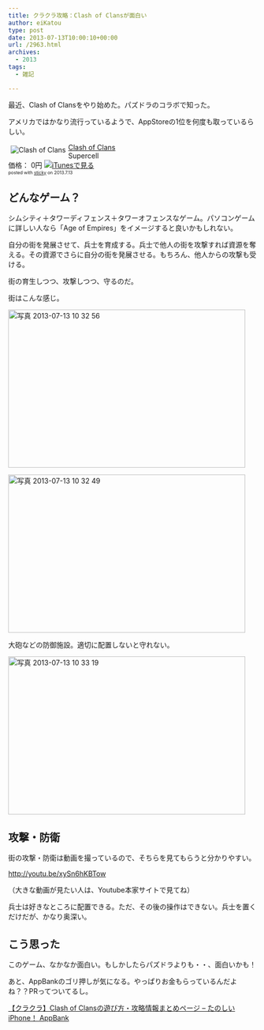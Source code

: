 ```yaml
---
title: クラクラ攻略：Clash of Clansが面白い
author: eiKatou
type: post
date: 2013-07-13T10:00:10+00:00
url: /2963.html
archives:
  - 2013
tags:
  - 雑記

---
```

最近、Clash of Clansをやり始めた。パズドラのコラボで知った。
  
アメリカではかなり流行っているようで、AppStoreの1位を何度も取っているらしい。

<div class="sticky-itslink">
  <a href="http://click.linksynergy.com/fs-bin/stat?id=b3b5ZvmUdgo&#038;offerid=94348&#038;type=3&#038;subid=0&#038;tmpid=2192&#038;RD_PARM1=https%253A%252F%252Fitunes.apple.com%252Fjp%252Fapp%252Fclash-of-clans%252Fid529479190%253Fmt%253D8%2526uo%253D4%2526partnerId%253D30" rel="nofollow" target="_blank"><img src="http://a1232.phobos.apple.com/us/r1000/097/Purple/v4/de/af/e1/deafe1c0-1da0-b5b0-c458-fbfc1a11938f/Icon.png" style="border-style:none;float:left;margin:5px;" alt="Clash of Clans" title="Clash of Clans" /></a></p> 
  
  <div class="sticky-itslinktext">
    <a href="http://click.linksynergy.com/fs-bin/stat?id=b3b5ZvmUdgo&#038;offerid=94348&#038;type=3&#038;subid=0&#038;tmpid=2192&#038;RD_PARM1=https%253A%252F%252Fitunes.apple.com%252Fjp%252Fapp%252Fclash-of-clans%252Fid529479190%253Fmt%253D8%2526uo%253D4%2526partnerId%253D30" rel="nofollow" target="_blank">Clash of Clans</a><br />Supercell<br />価格： 0円 <a href="http://click.linksynergy.com/fs-bin/stat?id=b3b5ZvmUdgo&#038;offerid=94348&#038;type=3&#038;subid=0&#038;tmpid=2192&#038;RD_PARM1=https%253A%252F%252Fitunes.apple.com%252Fjp%252Fapp%252Fclash-of-clans%252Fid529479190%253Fmt%253D8%2526uo%253D4%2526partnerId%253D30" rel="nofollow" target="_blank"><img src="http://ax.phobos.apple.com.edgesuite.net/ja_jp/images/web/linkmaker/badge_appstore-sm.gif" alt ="iTunesで見る" style="border-style:none;" /></a><br /><span style="font-size:xx-small;">posted with <a href="http://sticky.linclip.com/linkmaker/" target="_blank">sticky</a> on 2013.7.13</span><br style="clear:left;" />
  </div>
</div>

## どんなゲーム？

シムシティ＋タワーディフェンス＋タワーオフェンスなゲーム。パソコンゲームに詳しい人なら「Age of Empires」をイメージすると良いかもしれない。

自分の街を発展させて、兵士を育成する。兵士で他人の街を攻撃すれば資源を奪える。その資源でさらに自分の街を発展させる。もちろん、他人からの攻撃も受ける。

街の育生しつつ、攻撃しつつ、守るのだ。

街はこんな感じ。
  
[<img src="/uploads/2013/07/2bf06e13489814c537b093dc00c31b2a.jpg" alt="写真 2013-07-13 10 32 56" width="481" height="320" class="alignnone size-full wp-image-2965" srcset="/uploads/2013/07/2bf06e13489814c537b093dc00c31b2a.jpg 481w, /blog/uploads/2013/07/2bf06e13489814c537b093dc00c31b2a-300x199.jpg 300w" sizes="(max-width: 481px) 100vw, 481px" />][1]
  
[<img src="/uploads/2013/07/6eace471e0fc7a3187d7ee081deec6be.jpg" alt="写真 2013-07-13 10 32 49" width="481" height="320" class="alignnone size-full wp-image-2966" srcset="/uploads/2013/07/6eace471e0fc7a3187d7ee081deec6be.jpg 481w, /blog/uploads/2013/07/6eace471e0fc7a3187d7ee081deec6be-300x199.jpg 300w" sizes="(max-width: 481px) 100vw, 481px" />][2] 

大砲などの防御施設。適切に配置しないと守れない。
  
[<img src="/uploads/2013/07/849f606afd9b421f5c726f3baa83e70e.jpg" alt="写真 2013-07-13 10 33 19" width="481" height="320" class="alignnone size-full wp-image-2964" srcset="/uploads/2013/07/849f606afd9b421f5c726f3baa83e70e.jpg 481w, /blog/uploads/2013/07/849f606afd9b421f5c726f3baa83e70e-300x199.jpg 300w" sizes="(max-width: 481px) 100vw, 481px" />][3] 

## 攻撃・防衛

街の攻撃・防衛は動画を撮っているので、そちらを見てもらうと分かりやすい。
  

  
<http://youtu.be/xySn6hKBTow>
  
（大きな動画が見たい人は、Youtube本家サイトで見てね） 

兵士は好きなところに配置できる。ただ、その後の操作はできない。兵士を置くだけだが、かなり奥深い。

## こう思った

このゲーム、なかなか面白い。もしかしたらパズドラよりも・・、面白いかも！

あと、AppBankのゴリ押しが気になる。やっぱりお金もらっているんだよね？？PRってついてるし。
  
[【クラクラ】Clash of Clansの遊び方・攻略情報まとめページ &#8211; たのしいiPhone！ AppBank][4]

 [1]: /blog/uploads/2013/07/2bf06e13489814c537b093dc00c31b2a.jpg
 [2]: /blog/uploads/2013/07/6eace471e0fc7a3187d7ee081deec6be.jpg
 [3]: /blog/uploads/2013/07/849f606afd9b421f5c726f3baa83e70e.jpg
 [4]: http://www.appbank.net/2013/06/15/iphone-application/619819.php
